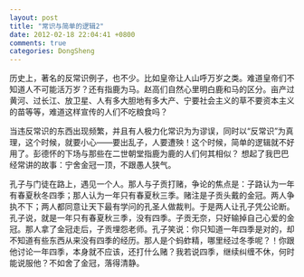 ```yaml
---
layout: post
title: "常识与简单的逻辑2"
date: 2012-02-18 22:04:41 +0800
comments: true
categories: DongSheng
---
```

历史上，著名的反常识例子，也不少。比如皇帝让人山呼万岁之类。难道皇帝们不知道人不可能活万岁？还有指鹿为马。赵高们自然心里明白鹿和马的区分。亩产过黄河、过长江、放卫星、人有多大胆地有多大产、宁要社会主义的草不要资本主义的苗等等，难道这样宣传的人们不吃粮食吗？

当违反常识的东西出现频繁，并且有人极力化常识为为谬误，同时以“反常识”为真理，这个时候，就要小心——要出乱子，人要遭殃！这个时候，简单的逻辑就不好用了。彭德怀的下场与那些在二世朝堂指鹿为鹿的人们何其相似？
想起了我巴巴经常讲的故事：宁舍金冠一顶，不跟愚人狭气。

孔子与门徒在路上，遇见一个人。那人与子贡打赌，争论的焦点是：子路认为一年有春夏秋冬四季；那人认为一年只有春夏秋三季。赌注是子贡头戴的金冠。两人争执不下；两人都同意让天下最有学问的孔圣人做裁判。于是两人让孔子凭公论断。孔子说，就是一年只有春夏秋三季，没有四季。子贡无奈，只好输掉自己心爱的金冠。那人拿了金冠走后，子贡埋怨老师。孔子笑说：你只知道一年四季是对的，却不知道有些东西从来没有四季的经历。那人是个蚂蚱精，哪里经过冬季呢？！你跟他讨论一年四季，本身就不应该，还打什么赌？我若说四季，继续纠缠不休，何时能说服他？不如舍了金冠，落得清静。